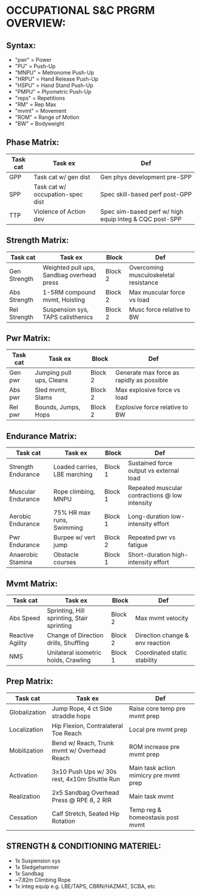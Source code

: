 # OCCUPATIONAL S&C PRGRM OVERVIEW:

## Syntax:
* "pwr" = Power
* "PU" = Push-Up
* "MNPU" = Metronome Push-Up
* "HRPU" = Hand Release Push-Up
* "HSPU" = Hand Stand Push-Up
* "PMPU" = Plyometric Push-Up
* "reps" = Repetitions
* "RM" = Rep Max
* "mvmt" = Movement
* "ROM" = Range of Motion
* "BW" = Bodyweight
  
## Phase Matrix:
| Task cat | Task ex                          | Def                                                    |
|----------|----------------------------------|--------------------------------------------------------|
| GPP      | Task cat w/ gen dist             | Gen phys development pre-SPP                           |                 
| SPP      | Task cat w/ occupation-spec dist | Spec skill-based perf post-GPP                         |
| TTP      | Violence of Action dev           | Spec sim-based perf w/ high equip integ & CQC post-SPP |

## Strength Matrix:
| Task cat      | Task ex                                   | Block   | Def                                   |
|---------------|-------------------------------------------|---------|---------------------------------------|
| Gen Strength  | Weighted pull ups, Sandbag overhead press | Block 2 | Overcoming musculoskeletal resistance |
| Abs Strength  | 1-5RM compound mvmt, Hoisting             | Block 2 | Max muscular force vs load            |
| Rel Strength  | Suspension sys, TAPS calisthenics         | Block 2 | Musc force relative to BW             |

## Pwr Matrix:
| Task cat | Task ex                  | Block   | Def                                       |
|----------|--------------------------|---------|-------------------------------------------|
| Gen pwr  | Jumping pull ups, Cleans | Block 2 | Generate max force as rapidly as possible |
| Abs pwr  | Sled mvmt, Slams         | Block 2 | Max explosive force vs load               |
| Rel pwr  | Bounds, Jumps, Hops      | Block 2 | Explosive force relative to BW            |

## Endurance Matrix:
| Task cat           | Task ex                       | Block   | Def                                              |
|--------------------|-------------------------------|---------|--------------------------------------------------|
| Strength Endurance | Loaded carries, LBE marching  | Block 1 | Sustained force output vs external load          |
| Muscular Endurance | Rope climbing, MNPU           | Block 1 | Repeated muscular contractions @ low intensity   |
| Aerobic Endurance  | 75% HR max runs, Swimming     | Block 1 | Long-duration low-intensity effort               |
| Pwr Endurance      | Burpee w/ vert jump           | Block 2 | Repeated pwr vs fatigue                          |
| Anaerobic Stamina  | Obstacle courses              | Block 1 | Short-duration high-intensity effort             |

## Mvmt Matrix:
| Task cat         | Task ex                                     | Block   | Def                             |
|------------------|---------------------------------------------|---------|---------------------------------|
| Abs Speed        | Sprinting, Hill sprinting, Stair sprinting  | Block 2 | Max mvmt velocity               |
| Reactive Agility | Change of Direction drills, Shuffling       | Block 2 | Direction change & env reaction |
| NMS              | Unilateral isometric holds, Crawling        | Block 1 | Coordinated static stability    |

## Prep Matrix:
| Task cat      | Task ex                                       | Def                                    |
|---------------|-----------------------------------------------|----------------------------------------|
| Globalization | Jump Rope, 4 ct Side straddle hops            | Raise core temp pre mvmt prep          |
| Localization  | Hip Flexion, Contralateral Toe Reach          | Local pre mvmt prep                    |
| Mobilization  | Bend w/ Reach, Trunk mvmt w/ Overhead Reach   | ROM increase pre mvmt prep             | 
| Activation    | 3x10 Push Ups w/ 30s rest, 4x10m Shuttle Run  | Main task action mimicry pre mvmt prep |
| Realization   | 2x5 Sandbag Overhead Press @ RPE 8, 2 RIR     | Main task mvmt                         |
| Cessation     | Calf Stretch, Seated Hip Rotation             | Temp reg & homeostasis post mvmt       |

## STRENGTH & CONDITIONING MATERIEL:
* 1x Suspension sys
* 1x Sledgehammer
* 1x Sandbag
* ~7.82m Climbing Rope
* 1x integ equip e.g. LBE/TAPS, CBRN/HAZMAT, SCBA, etc
